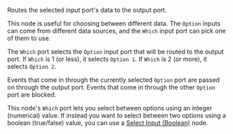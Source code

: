 Routes the selected input port's data to the output port.

This node is useful for choosing between different data. The `Option` inputs can come from different data sources, and the `Which` input port can pick one of them to use.

The `Which` port selects the `Option` input port that will be routed to the output port. If `Which` is 1 (or less), it selects `Option 1`. If `Which` is 2 (or more), it selects `Option 2`.

Events that come in through the currently selected `Option` port are passed on through the output port. Events that come in through the other `Option` port are blocked.

This node's `Which` port lets you select between options using an integer (numerical) value. If instead you want to select between two options using a boolean (true/false) value, you can use a [Select Input (Boolean)](vuo-node://vuo.select.in.boolean) node.
